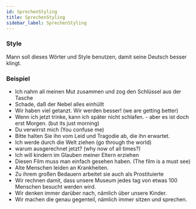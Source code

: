 ```yaml
---
id: SprechenStyling
title: SprechenStyling
sidebar_label: SprechenStyling
---
```


### Style

Mann soll dieses Wörter und Style benutzen, damit seine Deutsch besser klingt.

### Beispiel

- Ich nahm all meinen Mut zusammen und zog den Schlüssel aus der Tasche
- Schade, daß der Nebel alles einhüllt
- Wir haben viel getanzt. Wir werden besser! (we are getting better)
- Wenn ich jetzt trinke, kann ich später nicht schlafen. - aber es ist doch erst Morgen. (but its just morning)
- Du verwirrst mich (You confuse me)
- Bitte halten Sie ihn vom Leid und Tragodie ab, die ihn erwartet.
- Ich werde durch die Welt ziehen (go through the world)
- warum ausgerechnet jetzt? (why now of all times?)
- Ich will kindern im Glauben meiner Eltern erziehen
- Diesen Film muss man einfach gesehen haben. (The film is a must see)
- Alte Menschen leiden an Krankheiten.
- Zu ihrem großen Bedauern arbeitet sie auch als Prostituierte
- Wir rechnen damit, dass unsere Museum jedes tag von etwas 100 Menschen besucht werden wird.
- Wir denken immer darüber nach, nämlich über unsere Kinder.
- Wir machen die genau gegenteil, nämlich immer sitzen und sprechen.
